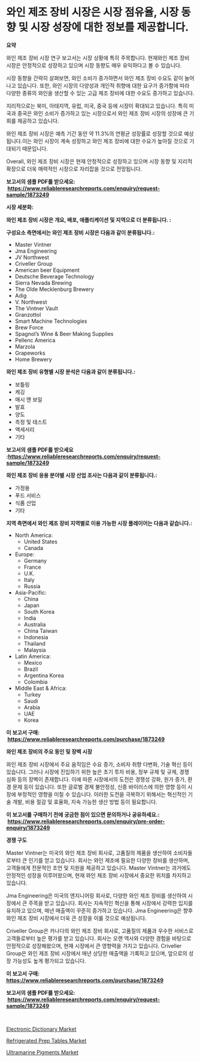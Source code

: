 <p><h1>와인 제조 장비 시장은 시장 점유율, 시장 동향 및 시장 성장에 대한 정보를 제공합니다.</h1></p><p><strong>요약</strong></p>
<p><p>와인 제조 장비 시장 연구 보고서는 시장 상황에 특히 주목합니다. 현재와인 제조 장비 시장은 안정적으로 성장하고 있으며 시장 동향도 매우 유익하다고 볼 수 있습니다. </p><p>시장 동향을 간략히 살펴보면, 와인 소비가 증가하면서 와인 제조 장비 수요도 같이 늘어나고 있습니다. 또한, 와인 시장의 다양성과 개인적 취향에 대한 요구가 증가함에 따라 다양한 종류의 와인을 생산할 수 있는 고급 제조 장비에 대한 수요도 증가하고 있습니다. </p><p>지리적으로는 북미, 아태지역, 유럽, 미국, 중국 등에 시장이 확대되고 있습니다. 특히 미국과 중국은 와인 소비가 증가하고 있는 시장으로서 와인 제조 장비 시장의 성장에 큰 기회를 제공하고 있습니다.</p><p>와인 제조 장비 시장은 예측 기간 동안 약 11.3%의 연평균 성장률로 성장할 것으로 예상됩니다.이는 와인 시장이 계속 성장하고 와인 제조 장비에 대한 수요가 높아질 것으로 기대되기 때문입니다.</p><p>Overall, 와인 제조 장비 시장은 현재 안정적으로 성장하고 있으며 시장 동향 및 지리적 확장으로 더욱 매력적인 시장으로 자리잡을 것으로 전망됩니다.</p></p>
<p><strong>보고서의 샘플 PDF를 받으세요: &nbsp;<a href="https://www.reliableresearchreports.com/enquiry/request-sample/1873249">https://www.reliableresearchreports.com/enquiry/request-sample/1873249</a></strong></p>
<p><strong>시장 세분화:</strong></p>
<p><strong> 와인 제조 장비 시장은 개요, 배포, 애플리케이션 및 지역으로 더 분류됩니다. :</strong></p>
<p><strong>구성요소 측면에서는 와인 제조 장비 시장은 다음과 같이 분류됩니다.:</strong></p>
<p><ul><li>Master Vintner</li><li>Jma Engineering</li><li>JV Northwest</li><li>Criveller Group</li><li>American beer Equipment</li><li>Deutsche Beverage Technology</li><li>Sierra Nevada Brewing</li><li>The Olde Mecklenburg Brewery</li><li>Adig</li><li>V. Northwest</li><li>The Vintner Vault</li><li>Granzottol</li><li>Smart Machine Technologies</li><li>Brew Force</li><li>Spagnol’s Wine & Beer Making Supplies</li><li>Pellenc America</li><li>Marzola</li><li>Grapeworks</li><li>Home Brewery</li></ul></p>
<p><strong> 와인 제조 장비 유형별 시장 분석은 다음과 같이 분류됩니다.:</strong></p>
<p><ul><li>보틀링</li><li>케깅</li><li>매시 앤 보일</li><li>발효</li><li>양도</li><li>측정 및 테스트</li><li>액세서리</li><li>기타</li></ul></p>
<p><strong>보고서의 샘플 PDF를 받으세요 :<a href="https://www.reliableresearchreports.com/enquiry/request-sample/1873249">https://www.reliableresearchreports.com/enquiry/request-sample/1873249</a></strong></p>
<p><strong> 와인 제조 장비 응용 분야별 시장 산업 조사는 다음과 같이 분류됩니다.:</strong></p>
<p><ul><li>가정용</li><li>푸드 서비스</li><li>식품 산업</li><li>기타</li></ul></p>
<p><strong>지역 측면에서 와인 제조 장비 지역별로 이용 가능한 시장 플레이어는 다음과 같습니다.:</strong></p>
<p><ul>
    <li>
        North America:
        <ul>
            <li>United States</li>
            <li>Canada</li>
        </ul>
    </li>
    <li>
        Europe:
        <ul>
            <li>Germany</li>
            <li>France</li>
            <li>U.K.</li>
            <li>Italy</li>
            <li>Russia</li>
        </ul>
    </li>
    <li>
        Asia-Pacific:
        <ul>
            <li>China</li>
            <li>Japan</li>
            <li>South Korea</li>
            <li>India</li>
            <li>Australia</li>
            <li>China Taiwan</li>
            <li>Indonesia</li>
            <li>Thailand</li>
            <li>Malaysia</li>
        </ul>
    </li>
    <li>
        Latin America:
        <ul>
            <li>Mexico</li>
            <li>Brazil</li>
            <li>Argentina Korea</li>
            <li>Colombia</li>
        </ul>
    </li>
    <li>
        Middle East & Africa:
        <ul>
            <li>Turkey</li>
            <li>Saudi</li>
            <li>Arabia</li>
            <li>UAE</li>
            <li>Korea</li>
        </ul>
    </li>
    </ul></p>
<p><strong>이 보고서 구매: &nbsp;<a href="https://www.reliableresearchreports.com/purchase/1873249">https://www.reliableresearchreports.com/purchase/1873249</a></strong></p>
<p><strong>와인 제조 장비의 주요 동인 및 장벽 시장</strong></p>
<p><p>와인 제조 장비 시장에서 주요 움직임은 수요 증가, 소비자 취향 다변화, 기술 혁신 등이 있습니다. 그러나 시장에 진입하기 위한 높은 초기 투자 비용, 정부 규제 및 규제, 경쟁 심화 등의 장벽이 존재합니다. 이에 따른 시장에서의 도전은 경쟁성 강화, 원가 증가, 환경 문제 등이 있습니다. 또한 글로벌 경제 불안정성, 신종 바이러스에 의한 영향 등이 시장에 부정적인 영향을 미칠 수 있습니다. 이러한 도전을 극복하기 위해서는 혁신적인 기술 개발, 비용 절감 및 효율화, 지속 가능한 생산 방법 등이 필요합니다.</p></p>
<p><strong>이 보고서를 구매하기 전에 궁금한 점이 있으면 문의하거나 공유하세요.: &nbsp;<a href="https://www.reliableresearchreports.com/enquiry/pre-order-enquiry/1873249">https://www.reliableresearchreports.com/enquiry/pre-order-enquiry/1873249</a></strong></p>
<p><strong>경쟁 구도</strong></p>
<p><p>Master Vintner는 미국의 와인 제조 장비 회사로, 고품질의 제품을 생산하여 소비자들로부터 큰 인기를 얻고 있습니다. 회사는 와인 제조에 필요한 다양한 장비를 생산하며, 고객들에게 전문적인 조언 및 지원을 제공하고 있습니다. Master Vintner는 과거에도 안정적인 성장을 이루어왔으며, 현재 와인 제조 장비 시장에서 중요한 위치를 차지하고 있습니다. </p><p>Jma Engineering은 미국의 엔지니어링 회사로, 다양한 와인 제조 장비를 생산하여 시장에서 큰 주목을 받고 있습니다. 회사는 지속적인 혁신을 통해 시장에서 강력한 입지를 유지하고 있으며, 매년 매출액이 꾸준히 증가하고 있습니다. Jma Engineering은 향후 와인 제조 장비 시장에서 더욱 큰 성장을 이룰 것으로 예상됩니다.</p><p>Criveller Group은 카나다의 와인 제조 장비 회사로, 고품질의 제품과 우수한 서비스로 고객들로부터 높은 평가를 받고 있습니다. 회사는 오랜 역사와 다양한 경험을 바탕으로 안정적으로 성장해왔으며, 현재 시장에서 큰 영향력을 가지고 있습니다. Criveller Group은 와인 제조 장비 시장에서 매년 상당한 매출액을 기록하고 있으며, 앞으로의 성장 가능성도 높게 평가되고 있습니다.</p></p>
<p><strong>이 보고서 구매: &nbsp; <a href="https://www.reliableresearchreports.com/purchase/1873249">https://www.reliableresearchreports.com/purchase/1873249</a></strong></p>
<p><strong>보고서의 샘플 PDF를 받으세요: &nbsp;<a href="https://www.reliableresearchreports.com/enquiry/request-sample/1873249">https://www.reliableresearchreports.com/enquiry/request-sample/1873249</a></strong><strong></strong></p>
<p>&nbsp;</p>
<p><p><a href="https://github.com/beatblasta/Market-Research-Report-List-2/blob/main/electronic-dictionary-market.md">Electronic Dictionary Market</a></p><p><a href="https://github.com/shotows/Market-Research-Report-List-1/blob/main/refrigerated-prep-tables-market.md">Refrigerated Prep Tables Market</a></p><p><a href="https://github.com/angelajermaine/Market-Research-Report-List-2/blob/main/ultramarine-pigments-market.md">Ultramarine Pigments Market</a></p></p>